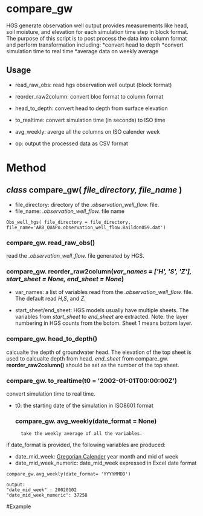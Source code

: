 # compare_gw

HGS generate observation well output provides measurements like head, soil moisture, and elevation for 
each simulation time step in block format. The purpose of this script is to post process the data into
column format and perform transformation including:
*convert head to depth
*convert simulation time to real time
*average data on weekly average
		
## Usage

* read_raw_obs: read hgs observation well output (block format)

* reorder_raw2column: convert bloc format to column format

* head_to_depth: convert head to depth from surface elevation

* to_realtime: convert simulation time (in seconds) to ISO time 

* avg_weekly: averge all the columns on ISO calender week

* op: output the processed data as CSV format

# Method

## *class* compare_gw( *file_directory, file_name* )
 * file_directory: directory of the *.observation_well_flow.* file.
 * file_name: *.observation_well_flow.* file name 
```
Obs_well_hgs( file_directory = file_directory, file_name='ARB_QUAPo.observation_well_flow.Baildon059.dat')
```

### compare_gw. **read_raw_obs()**

read the *.observation_well_flow.* file generated by HGS.

### compare_gw. **reorder_raw2column(*var_names = ['H', 'S', 'Z'], start_sheet = None, end_sheet = None*)**
- var_names: a list of variables read from the *.observation_well_flow.* file. The default read *H*,*S*, and *Z*.
		
- start_sheet/end_sheet: HGS models usually have multiple sheets. The variables from *start_sheet* to *end_sheet* are extracted. Note: the layer numbering in HGS counts from the botom. Sheet 1 means bottom layer.


### compare_gw. **head_to_depth()**

calcualte the depth of groundwater head. The elevation of the top sheet is used to calcualte depth from head. *end_sheet* from compare_gw. **reorder_raw2column()** should be set as the number of the top sheet.

### compare_gw. **to_realtime(t0 = '2002-01-01T00:00:00Z')**

convert simulation time to real time. 
- t0: the starting date of the simulation in ISO8601 format

    ### compare_gw. **avg_weekly(date_format = None)**
        take the weekly average of all the variables. 

if date_format is provided, the following variables are produced:
- date_mid_week: [Gregorian Calender](https://www.staff.science.uu.nl/~gent0113/calendar/isocalendar.htm) year month and mid of week
- date_mid_week_numeric: date_mid_week expressed in Excel date format
```
compare_gw.avg_weekly(date_format= 'YYYYMMDD')

output:
"date_mid_week" : 20020102
"date_mid_week_numeric": 37258
```
#Example





